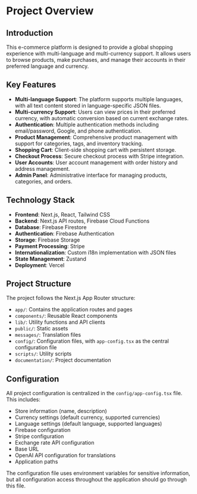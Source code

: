 # Project Overview

## Introduction

This e-commerce platform is designed to provide a global shopping experience with multi-language and multi-currency support. It allows users to browse products, make purchases, and manage their accounts in their preferred language and currency.

## Key Features

- **Multi-language Support**: The platform supports multiple languages, with all text content stored in language-specific JSON files.
- **Multi-currency Support**: Users can view prices in their preferred currency, with automatic conversion based on current exchange rates.
- **Authentication**: Multiple authentication methods including email/password, Google, and phone authentication.
- **Product Management**: Comprehensive product management with support for categories, tags, and inventory tracking.
- **Shopping Cart**: Client-side shopping cart with persistent storage.
- **Checkout Process**: Secure checkout process with Stripe integration.
- **User Accounts**: User account management with order history and address management.
- **Admin Panel**: Administrative interface for managing products, categories, and orders.

## Technology Stack

- **Frontend**: Next.js, React, Tailwind CSS
- **Backend**: Next.js API routes, Firebase Cloud Functions
- **Database**: Firebase Firestore
- **Authentication**: Firebase Authentication
- **Storage**: Firebase Storage
- **Payment Processing**: Stripe
- **Internationalization**: Custom i18n implementation with JSON files
- **State Management**: Zustand
- **Deployment**: Vercel

## Project Structure

The project follows the Next.js App Router structure:

- `app/`: Contains the application routes and pages
- `components/`: Reusable React components
- `lib/`: Utility functions and API clients
- `public/`: Static assets
- `messages/`: Translation files
- `config/`: Configuration files, with `app-config.tsx` as the central configuration file
- `scripts/`: Utility scripts
- `documentation/`: Project documentation

## Configuration

All project configuration is centralized in the `config/app-config.tsx` file. This includes:

- Store information (name, description)
- Currency settings (default currency, supported currencies)
- Language settings (default language, supported languages)
- Firebase configuration
- Stripe configuration
- Exchange rate API configuration
- Base URL
- OpenAI API configuration for translations
- Application paths

The configuration file uses environment variables for sensitive information, but all configuration access throughout the application should go through this file.
